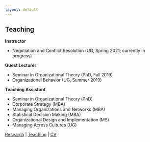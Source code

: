 ```yaml
---
layout: default
---
```


## Teaching

**Instructor**

* Negotiation and Conflict Resolution (UG, Spring 2021; currently in progress)

**Guest Lecturer**
* Seminar in Organizational Theory (PhD, Fall 2019)
* Organizational Behavior (UG, Summer 2019)

**Teaching Assistant**

* Seminar in Organizational Theory (PhD)
* Corporate Strategy (MBA)
* Managing Organizations and Networks (MBA)
* Statistical Decision Making (MBA)
* Organizational Design and Implementation (MS)
* Managing Across Cultures (UG)

[Research](./research.html) | [Teaching](./teaching.html) | [CV](./CV.html)  
